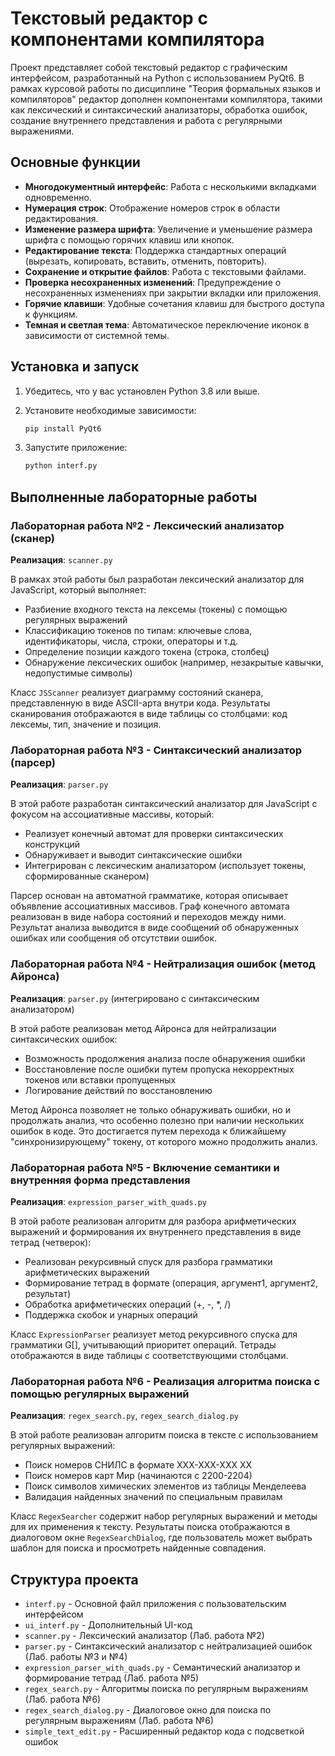 # Текстовый редактор с компонентами компилятора

Проект представляет собой текстовый редактор с графическим интерфейсом, разработанный на Python с использованием PyQt6. В рамках курсовой работы по дисциплине "Теория формальных языков и компиляторов" редактор дополнен компонентами компилятора, такими как лексический и синтаксический анализаторы, обработка ошибок, создание внутреннего представления и работа с регулярными выражениями.

## Основные функции

- **Многодокументный интерфейс**: Работа с несколькими вкладками одновременно.
- **Нумерация строк**: Отображение номеров строк в области редактирования.
- **Изменение размера шрифта**: Увеличение и уменьшение размера шрифта с помощью горячих клавиш или кнопок.
- **Редактирование текста**: Поддержка стандартных операций (вырезать, копировать, вставить, отменить, повторить).
- **Сохранение и открытие файлов**: Работа с текстовыми файлами.
- **Проверка несохраненных изменений**: Предупреждение о несохраненных изменениях при закрытии вкладки или приложения.
- **Горячие клавиши**: Удобные сочетания клавиш для быстрого доступа к функциям.
- **Темная и светлая тема**: Автоматическое переключение иконок в зависимости от системной темы.

## Установка и запуск

1. Убедитесь, что у вас установлен Python 3.8 или выше.
2. Установите необходимые зависимости:

   ```bash
   pip install PyQt6
   ```
3. Запустите приложение:

   ```bash
   python interf.py
   ```

## Выполненные лабораторные работы

### Лабораторная работа №2 - Лексический анализатор (сканер)

**Реализация**: `scanner.py`

В рамках этой работы был разработан лексический анализатор для JavaScript, который выполняет:
- Разбиение входного текста на лексемы (токены) с помощью регулярных выражений
- Классификацию токенов по типам: ключевые слова, идентификаторы, числа, строки, операторы и т.д.
- Определение позиции каждого токена (строка, столбец)
- Обнаружение лексических ошибок (например, незакрытые кавычки, недопустимые символы)

Класс `JSScanner` реализует диаграмму состояний сканера, представленную в виде ASCII-арта внутри кода. Результаты сканирования отображаются в виде таблицы со столбцами: код лексемы, тип, значение и позиция.

### Лабораторная работа №3 - Синтаксический анализатор (парсер)

**Реализация**: `parser.py`

В этой работе разработан синтаксический анализатор для JavaScript с фокусом на ассоциативные массивы, который:
- Реализует конечный автомат для проверки синтаксических конструкций
- Обнаруживает и выводит синтаксические ошибки
- Интегрирован с лексическим анализатором (использует токены, сформированные сканером)

Парсер основан на автоматной грамматике, которая описывает объявление ассоциативных массивов. Граф конечного автомата реализован в виде набора состояний и переходов между ними. Результат анализа выводится в виде сообщений об обнаруженных ошибках или сообщения об отсутствии ошибок.

### Лабораторная работа №4 - Нейтрализация ошибок (метод Айронса)

**Реализация**: `parser.py` (интегрировано с синтаксическим анализатором)

В этой работе реализован метод Айронса для нейтрализации синтаксических ошибок:
- Возможность продолжения анализа после обнаружения ошибки
- Восстановление после ошибки путем пропуска некорректных токенов или вставки пропущенных
- Логирование действий по восстановлению

Метод Айронса позволяет не только обнаруживать ошибки, но и продолжать анализ, что особенно полезно при наличии нескольких ошибок в коде. Это достигается путем перехода к ближайшему "синхронизирующему" токену, от которого можно продолжить анализ.

### Лабораторная работа №5 - Включение семантики и внутренняя форма представления

**Реализация**: `expression_parser_with_quads.py`

В этой работе реализован алгоритм для разбора арифметических выражений и формирования их внутреннего представления в виде тетрад (четверок):
- Реализован рекурсивный спуск для разбора грамматики арифметических выражений
- Формирование тетрад в формате (операция, аргумент1, аргумент2, результат)
- Обработка арифметических операций (+, -, *, /)
- Поддержка скобок и унарных операций

Класс `ExpressionParser` реализует метод рекурсивного спуска для грамматики G[<E>], учитывающий приоритет операций. Тетрады отображаются в виде таблицы с соответствующими столбцами.

### Лабораторная работа №6 - Реализация алгоритма поиска с помощью регулярных выражений

**Реализация**: `regex_search.py`, `regex_search_dialog.py`

В этой работе реализован алгоритм поиска в тексте с использованием регулярных выражений:
- Поиск номеров СНИЛС в формате XXX-XXX-XXX XX
- Поиск номеров карт Мир (начинаются с 2200-2204)
- Поиск символов химических элементов из таблицы Менделеева
- Валидация найденных значений по специальным правилам

Класс `RegexSearcher` содержит набор регулярных выражений и методы для их применения к тексту. Результаты поиска отображаются в диалоговом окне `RegexSearchDialog`, где пользователь может выбрать шаблон для поиска и просмотреть найденные совпадения.

## Структура проекта

- `interf.py` - Основной файл приложения с пользовательским интерфейсом
- `ui_interf.py` - Дополнительный UI-код 
- `scanner.py` - Лексический анализатор (Лаб. работа №2)
- `parser.py` - Синтаксический анализатор с нейтрализацией ошибок (Лаб. работы №3 и №4)
- `expression_parser_with_quads.py` - Семантический анализатор и формирование тетрад (Лаб. работа №5)
- `regex_search.py` - Алгоритмы поиска по регулярным выражениям (Лаб. работа №6)
- `regex_search_dialog.py` - Диалоговое окно для поиска по регулярным выражениям (Лаб. работа №6)
- `simple_text_edit.py` - Расширенный редактор кода с подсветкой ошибок

